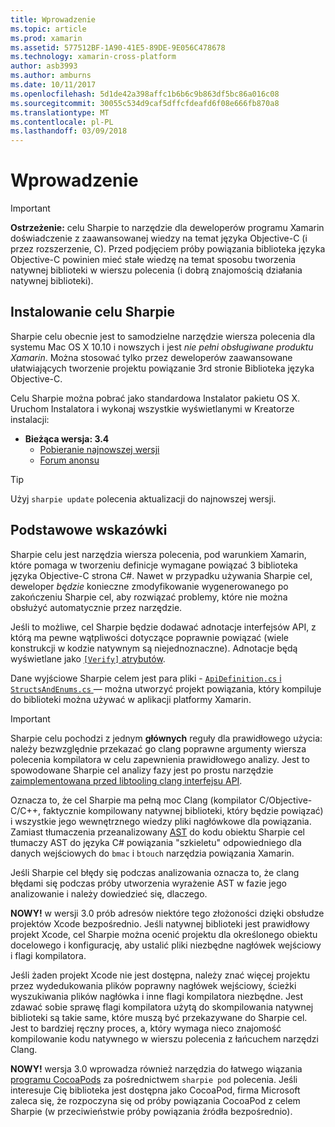 ```yaml
---
title: Wprowadzenie
ms.topic: article
ms.prod: xamarin
ms.assetid: 577512BF-1A90-41E5-89DE-9E056C478678
ms.technology: xamarin-cross-platform
author: asb3993
ms.author: amburns
ms.date: 10/11/2017
ms.openlocfilehash: 5d1de42a398affc1b6b6c9b863df5bc86a016c08
ms.sourcegitcommit: 30055c534d9caf5dffcfdeafd6f08e666fb870a8
ms.translationtype: MT
ms.contentlocale: pl-PL
ms.lasthandoff: 03/09/2018
---
```

# <a name="getting-started"></a>Wprowadzenie

> [!IMPORTANT]
> **Ostrzeżenie:** celu Sharpie to narzędzie dla deweloperów programu Xamarin doświadczenie z zaawansowanej wiedzy na temat języka Objective-C (i przez rozszerzenie, C). Przed podjęciem próby powiązania biblioteka języka Objective-C powinien mieć stałe wiedzę na temat sposobu tworzenia natywnej biblioteki w wierszu polecenia (i dobrą znajomością działania natywnej biblioteki).

<a name="installing" />

## <a name="installing-objective-sharpie"></a>Instalowanie celu Sharpie

Sharpie celu obecnie jest to samodzielne narzędzie wiersza polecenia dla systemu Mac OS X 10.10 i nowszych i jest _nie pełni obsługiwane produktu Xamarin_. Można stosować tylko przez deweloperów zaawansowane ułatwiających tworzenie projektu powiązanie 3rd stronie Biblioteka języka Objective-C.

Celu Sharpie można pobrać jako standardowa Instalator pakietu OS X.
Uruchom Instalatora i wykonaj wszystkie wyświetlanymi w Kreatorze instalacji:

- **Bieżąca wersja: 3.4**
  - [Pobieranie najnowszej wersji](https://dl.xamarin.com/objective-sharpie/ObjectiveSharpie.pkg)
  - [Forum anonsu](https://forums.xamarin.com/discussion/104800/objective-sharpie-3-4)

> [!TIP]
> Użyj `sharpie update` polecenia aktualizacji do najnowszej wersji.

## <a name="basic-walkthrough"></a>Podstawowe wskazówki

Sharpie celu jest narzędzia wiersza polecenia, pod warunkiem Xamarin, które pomaga w tworzeniu definicje wymagane powiązać 3 biblioteka języka Objective-C strona C#.
Nawet w przypadku używania Sharpie cel, deweloper *będzie* konieczne zmodyfikowanie wygenerowanego po zakończeniu Sharpie cel, aby rozwiązać problemy, które nie można obsłużyć automatycznie przez narzędzie.

Jeśli to możliwe, cel Sharpie będzie dodawać adnotacje interfejsów API, z którą ma pewne wątpliwości dotyczące poprawnie powiązać (wiele konstrukcji w kodzie natywnym są niejednoznaczne).
Adnotacje będą wyświetlane jako [ `[Verify]` atrybutów](~/cross-platform/macios/binding/objective-sharpie/platform/verify.md).

Dane wyjściowe Sharpie celem jest para pliki - [ `ApiDefinition.cs` i `StructsAndEnums.cs` ](~/cross-platform/macios/binding/objective-sharpie/platform/apidefinitions-structsandenums.md) — można utworzyć projekt powiązania, który kompiluje do biblioteki można używać w aplikacji platformy Xamarin.

> [!IMPORTANT]
> Sharpie celu pochodzi z jednym **głównych** reguły dla prawidłowego użycia: należy bezwzględnie przekazać go clang poprawne argumenty wiersza polecenia kompilatora w celu zapewnienia prawidłowego analizy. Jest to spowodowane Sharpie cel analizy fazy jest po prostu narzędzie [zaimplementowana przed libtooling clang interfejsu API](http://clang.llvm.org/docs/LibTooling.html).

Oznacza to, że cel Sharpie ma pełną moc Clang (kompilator C/Objective-C/C++, faktycznie kompilowany natywnej biblioteki, który będzie powiązać) i wszystkie jego wewnętrznego wiedzy pliki nagłówkowe dla powiązania.
Zamiast tłumaczenia przeanalizowany [AST](http://en.wikipedia.org/wiki/Abstract_syntax_tree) do kodu obiektu Sharpie cel tłumaczy AST do języka C# powiązania "szkieletu" odpowiedniego dla danych wejściowych do `bmac` i `btouch` narzędzia powiązania Xamarin.

Jeśli Sharpie cel błędy się podczas analizowania oznacza to, że clang błędami się podczas próby utworzenia wyrażenie AST w fazie jego analizowanie i należy dowiedzieć się, dlaczego.

**NOWY!** w wersji 3.0 prób adresów niektóre tego złożoności dzięki obsłudze projektów Xcode bezpośrednio. Jeśli natywnej biblioteki jest prawidłowy projekt Xcode, cel Sharpie można ocenić projektu dla określonego obiektu docelowego i konfigurację, aby ustalić pliki niezbędne nagłówek wejściowy i flagi kompilatora.

Jeśli żaden projekt Xcode nie jest dostępna, należy znać więcej projektu przez wydedukowania plików poprawny nagłówek wejściowy, ścieżki wyszukiwania plików nagłówka i inne flagi kompilatora niezbędne. Jest zdawać sobie sprawę flagi kompilatora użytą do skompilowania natywnej biblioteki są takie same, które muszą być przekazywane do Sharpie cel. Jest to bardziej ręczny proces, a, który wymaga nieco znajomość kompilowanie kodu natywnego w wierszu polecenia z łańcuchem narzędzi Clang.

**NOWY!** wersja 3.0 wprowadza również narzędzia do łatwego wiązania [programu CocoaPods](https://cocoapods.org) za pośrednictwem `sharpie pod` polecenia.
Jeśli interesuje Cię biblioteka jest dostępna jako CocoaPod, firma Microsoft zaleca się, że rozpoczyna się od próby powiązania CocoaPod z celem Sharpie (w przeciwieństwie próby powiązania źródła bezpośrednio).
